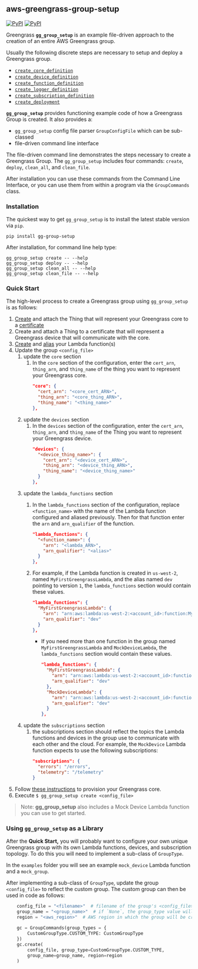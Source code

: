 ## aws-greengrass-group-setup

[![PyPI](https://img.shields.io/pypi/l/gg-group-setup.svg)]() [![PyPI](https://img.shields.io/pypi/v/gg-group-setup.svg)]()

Greengrass **`gg_group_setup`** is an example file-driven approach to the creation 
of an entire AWS Greengrass group.

Usually the following discrete steps are necessary to setup and deploy a Greengrass group.

- [`create_core_definition`](https://boto3.readthedocs.io/en/latest/reference/services/greengrass.html#Greengrass.Client.create_core_definition)
- [`create_device_definition`](https://boto3.readthedocs.io/en/latest/reference/services/greengrass.html#Greengrass.Client.create_device_definition)
- [`create_function_definition`](https://boto3.readthedocs.io/en/latest/reference/services/greengrass.html#Greengrass.Client.create_function_definition)
- [`create_logger_definition`](https://boto3.readthedocs.io/en/latest/reference/services/greengrass.html#Greengrass.Client.create_logger_definition)
- [`create_subscription_definition`](https://boto3.readthedocs.io/en/latest/reference/services/greengrass.html#Greengrass.Client.create_subscription_definition)
- [`create_deployment`](https://boto3.readthedocs.io/en/latest/reference/services/greengrass.html#Greengrass.Client.create_deployment)

**`gg_group_setup`** provides functioning example code of how a Greengrass Group is 
created. It also provides a:
- `gg_group_setup` config file parser `GroupConfigFile` which can be sub-classed
- file-driven command line interface

The file-driven command line demonstrates the steps necessary to create 
a Greengrass Group. The `gg_group_setup` includes four commands: 
`create`, `deploy`, `clean_all`, and `clean_file`.

After installation you can use these commands from the Command Line Interface, or 
you can use them from within a program via the `GroupCommands` class. 

### Installation

The quickest way to get `gg_group_setup` is to install the latest stable version via `pip`.

    pip install gg-group-setup
    
After installation, for command line help type:

    gg_group_setup create -- --help
    gg_group_setup deploy -- --help
    gg_group_setup clean_all -- --help
    gg_group_setup clean_file -- --help

### Quick Start

The high-level process to create a Greengrass group using `gg_group_setup` is as
follows:

1. [Create](http://docs.aws.amazon.com/iot/latest/developerguide/thing-registry.html) and attach 
the Thing that will represent your Greengrass core to a [certificate](http://docs.aws.amazon.com/iot/latest/developerguide/managing-device-certs.html)
1. Create and attach a Thing to a certificate that will represent a Greengrass device that will 
communicate with the core.
1. [Create](http://docs.aws.amazon.com/lambda/latest/dg/with-scheduledevents-example.html) 
and [alias](http://docs.aws.amazon.com/lambda/latest/dg/aliases-intro.html) your 
Lambda function(s) 
1. Update the group `<config_file>`
    1. update the `core` section
        1. In the `core` section of the configuration, enter the `cert_arn`, `thing_arn`, and 
        `thing_name` of the thing you want to represent your Greengrass core.
            ```json
            "core": {
              "cert_arn": "<core_cert_ARN>",
              "thing_arn": "<core_thing_ARN>",
              "thing_name": "<thing_name>"
            },
            ```
    1. update the `devices` section
        1. In the `devices` section of the configuration, enter the `cert_arn`, `thing_arn`, and 
        `thing_name` of the Thing you want to represent your Greengrass device.
            ```json
            "devices": {
              "<device_thing_name>": {
                "cert_arn": "<device_cert_ARN>",
                "thing_arn": "<device_thing_ARN>",
                "thing_name": "<device_thing_name>"
              }
            },
            ```
    1. update the `lambda_functions` section
        1. In the `lambda_functions` section of the configuration, replace `<function_name>` 
        with the name of the Lambda function configured and aliased previously. Then for 
        that function enter the `arn` and `arn_qualifier` of the function.
            ```json
            "lambda_functions": {
              "<function_name>": {
                "arn": "<lambda_ARN>",
                "arn_qualifier": "<alias>"
              }
            },
            ```
        
        1. For example, if the Lambda function is created in `us-west-2`, named 
        `MyFirstGreengrassLambda`, and the alias named `dev` pointing to version `1`, 
        the `lambda_functions` section would contain these values.
            ```json
            "lambda_functions": {
              "MyFirstGreengrassLambda": {
                "arn": "arn:aws:lambda:us-west-2:<account_id>:function:MyFirstGreengrassLambda:dev",
                "arn_qualifier": "dev"
              }
            },
            ```
        
            - If you need more than one function in the group named 
            `MyFirstGreengrassLambda` and `MockDeviceLambda`, the `lambda_functions` section would 
            contain these values.
                ```json
                "lambda_functions": {
                  "MyFirstGreengrassLambda": {
                    "arn": "arn:aws:lambda:us-west-2:<account_id>:function:MyFirstGreengrassLambda:dev",
                    "arn_qualifier": "dev"
                  },
                  "MockDeviceLambda": {
                    "arn": "arn:aws:lambda:us-west-2:<account_id>:function:MockDeviceLambda:dev",
                    "arn_qualifier": "dev"
                  }
                },
                ```
    1. update the `subscriptions` section
        1. the subscriptions section should reflect the topics the Lambda 
        functions and devices in the group use to communicate with each other and 
        the cloud. 
        For example, the `MockDevice` Lambda function expects to use the following subscriptions:
            ```json
            "subscriptions": {
              "errors": "/errors",
              "telemetry": "/telemetry"
            }
            ```
1. Follow [these instructions](http://docs.aws.amazon.com/greengrass/latest/userguide/create-your-first-greengrass-group-and-core.html) to provision your Greengrass core.
1. Execute `$ gg_group_setup create <config_file>`

> Note: **gg_group_setup** also includes a Mock Device Lambda function you can use to 
get started. 

### Using `gg_group_setup` as a Library

After the **Quick Start,** you will probably want to configure your own unique Greengrass 
group with its own Lambda functions, devices, and subscription topology. To do 
this you will need to implement a sub-class of `GroupType`. 
 
In the `examples` folder you will see an example `mock_device` Lambda function 
and a `mock_group`. 

After implementing a sub-class of `GroupType`, update the group `<config_file>` 
to reflect the custom group. The custom group can then be used in code as 
follows:
```python
    config_file = "<filename>"  # filename of the group's <config_file>
    group_name = "<group_name>"  # if `None`, the group_type value will be used
    region = "<aws_region>"  # AWS region in which the group will be created
 
    gc = GroupCommands(group_types = {
        CustomGroupType.CUSTOM_TYPE: CustomGroupType
    })
    gc.create(
        config_file, group_type=CustomGroupType.CUSTOM_TYPE, 
        group_name=group_name, region=region
    )
```